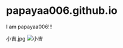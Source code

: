 # papayaa006.github.io
I am papayaa006!!!

小吉.jpg
![小吉](https://user-images.githubusercontent.com/114202036/197105981-24c2a93a-fec1-47bc-a60e-b1c70addab71.jpg)

